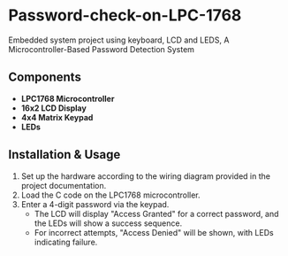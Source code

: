 # Password-check-on-LPC-1768
Embedded system project using keyboard, LCD and LEDS,
A Microcontroller-Based Password Detection System

## Components
- **LPC1768 Microcontroller**  
- **16x2 LCD Display**  
- **4x4 Matrix Keypad**  
- **LEDs**  

## Installation & Usage
1. Set up the hardware according to the wiring diagram provided in the project documentation.  
2. Load the C code on the LPC1768 microcontroller.  
3. Enter a 4-digit password via the keypad.  
   - The LCD will display "Access Granted" for a correct password, and the LEDs will show a success sequence.  
   - For incorrect attempts, "Access Denied" will be shown, with LEDs indicating failure.  
